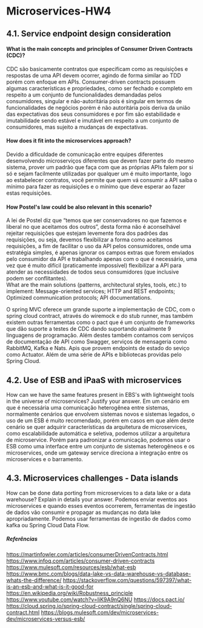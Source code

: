 # Microservices-HW4

## 4.1. Service endpoint design consideration
#### What is the main concepts and principles of Consumer Driven Contracts (CDC)?
CDC são basicamente contratos que especificam como as requisições e respostas de uma API devem ocorrer, agindo de forma similar ao TDD porém com enfoque em APIs.
Consumer-driven contracts possuem algumas características e propriedades, como ser fechado e completo em respeito a um conjunto de funcionalidades demandadas pelos consumidores, singular e não-autoritária pois é singular em termos de funcionalidades de negócios porém é não autoritária pois deriva da união das expectativas dos seus consumidores e por fim são estabilidade e imutabilidade sendo estável e imutável em respeito a um conjunto de consumidores, mas sujeito a mudanças de expectativas.
#### How does it fit into the microservices approach?
Devido a dificuldade de comunicação entre equipes diferentes desenvolvendo microserviços diferentes que devem fazer parte do mesmo sistema, prover um padrão que faça com que as próprias APIs falem por si só e sejam facilmente utilizadas por qualquer um é muito importante, logo ao estabelecer contratos, você permite que quem vá consumir a API saiba o mínimo para fazer as requisições e o mínimo que deve esperar ao fazer estas requisições.
#### How Postel's law could be also relevant in this scenario?
A lei de Postel diz que “temos que ser conservadores no que fazemos e liberal no que aceitamos dos outros”, desta forma não é aconselhável rejeitar requisições que estejam levemente fora dos padrões das requisições, ou seja, devemos flexibilizar a forma como aceitamos requisições, a fim de facilitar o uso da API pelos consumidores, onde uma estratégia simples, é apenas ignorar os campos extras que forem enviados pelo consumidor da API e trabalhando apenas com o que é necessário, uma vez que é muito difícil (praticamente impossível) flexibilizar a API para atender as necessidades de todos seus consumidores (que inclusive podem ser conflitantes).  
What are the main solutions (patterns, architectural styles, tools, etc.) to implement:
Message-oriented services;
HTTP and REST endpoints;
Optimized communication protocols;
API documentations.

O spring MVC oferece um grande suporte a implementação de CDC, com o spring cloud contract, através do wiremock e do stub runner, mas também existem outras ferramentas como o pact que é um conjunto de frameworks que dão suporte a testes de CDC dando suportando atualmente 9 linguagens de programação. Além destes também contamos com serviços de documentação de API como Swagger, serviços de mensageria como RabbitMQ, Kafka e Nats. Apis que provem endpoints de estado do seviço como Actuator. Além de uma série de APIs e bibliotecas providas pelo Spring Cloud.

## 4.2. Use of ESB and iPaaS with microservices
How can we have the same features present in EBS's with lightweight tools in the universe of microservices? Justify your answer.
Em um cenário em que é necessária uma comunicação heterogênea entre sistemas, normalmente cenários que envolvem sistemas novos e sistemas legados, o uso de um ESB é muito recomendado, porém em casos em que além deste cenário se quer adquirir características da arquitetura de microservices, como escalabilidade automática e seletiva, podemos utilizar a arquitetura de microservice. Porém para padronizar a comunicação, podemos usar o ESB como uma interface entre um conjunto de sistemas heterogêneos e os microservices, onde um gateway service direciona a integração entre os microservices e o barramento.

## 4.3. Microservices challenges - Data islands
How can be done data porting from microservices to a data lake or a data warehouse? Explain in details your answer.
Podemos enviar eventos aos microservices e quando esses eventos ocorrerem, ferramentas de ingestão de dados vão consumir  e propagar as mudanças no data lake apropriadamente.  Podemos usar ferramentas de ingestão de dados como kafka ou Spring Cloud Data Flow.



##### Referências
https://martinfowler.com/articles/consumerDrivenContracts.html
https://www.infoq.com/articles/consumer-driven-contracts
https://www.mulesoft.com/resources/esb/what-esb
https://www.bmc.com/blogs/data-lake-vs-data-warehouse-vs-database-whats-the-difference/
https://stackoverflow.com/questions/597397/what-is-an-esb-and-what-is-it-good-for
https://en.wikipedia.org/wiki/Robustness_principle
https://www.youtube.com/watch?v=IiK9A9nQ6NU
https://docs.pact.io/
https://cloud.spring.io/spring-cloud-contract/single/spring-cloud-contract.html
https://blogs.mulesoft.com/dev/microservices-dev/microservices-versus-esb/
